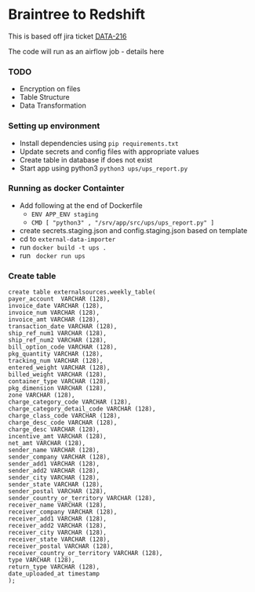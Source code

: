 # Braintree to Redshift
This is based off jira ticket [DATA-216](https://giddyinc.atlassian.net/browse/DATA-216)

The code will run as an airflow job - details here
### TODO
* Encryption on files
* Table Structure
* Data Transformation

### Setting up environment
* Install dependencies using `pip requirements.txt`
* Update secrets and config files with appropriate values
* Create table in database if does not exist
* Start app using python3 `python3 ups/ups_report.py`

### Running as docker Containter
* Add following at the end of Dockerfile
  * `ENV APP_ENV staging`
  * `CMD [ "python3" , "/srv/app/src/ups/ups_report.py" ]`
* create secrets.staging.json and config.staging.json based on template
*  cd to `external-data-importer`
* run `docker build -t ups .`
* run ` docker run ups`


### Create table
```
create table externalsources.weekly_table(
payer_account  VARCHAR (128),
invoice_date VARCHAR (128),
invoice_num VARCHAR (128),
invoice_amt VARCHAR (128),
transaction_date VARCHAR (128),
ship_ref_num1 VARCHAR (128),
ship_ref_num2 VARCHAR (128),
bill_option_code VARCHAR (128),
pkg_quantity VARCHAR (128),
tracking_num VARCHAR (128),
entered_weight VARCHAR (128),
billed_weight VARCHAR (128),
container_type VARCHAR (128),
pkg_dimension VARCHAR (128),
zone VARCHAR (128),
charge_category_code VARCHAR (128),
charge_category_detail_code VARCHAR (128),
charge_class_code VARCHAR (128),
charge_desc_code VARCHAR (128),
charge_desc VARCHAR (128),
incentive_amt VARCHAR (128),
net_amt VARCHAR (128),
sender_name VARCHAR (128),
sender_company VARCHAR (128),
sender_add1 VARCHAR (128),
sender_add2 VARCHAR (128),
sender_city VARCHAR (128),
sender_state VARCHAR (128),
sender_postal VARCHAR (128),
sender_country_or_territory VARCHAR (128),
receiver_name VARCHAR (128),
receiver_company VARCHAR (128),
receiver_add1 VARCHAR (128),
receiver_add2 VARCHAR (128),
receiver_city VARCHAR (128),
receiver_state VARCHAR (128),
receiver_postal VARCHAR (128),
receiver_country_or_territory VARCHAR (128),
type VARCHAR (128),
return_type VARCHAR (128),
date_uploaded_at timestamp
);
```
